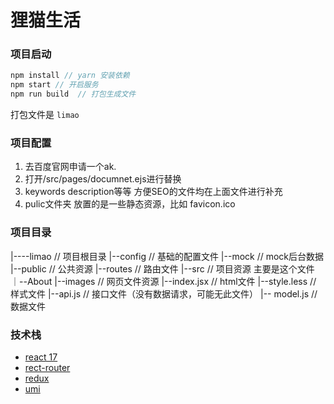 # 狸猫生活


### 项目启动

```javascript
npm install // yarn 安装依赖
npm start // 开启服务
npm run build  // 打包生成文件
```


打包文件是 <code>limao</code>  

### 项目配置

1. 去百度官网申请一个ak.
2. 打开/src/pages/documnet.ejs进行替换
3. keywords description等等 方便SEO的文件均在上面文件进行补充
4. pulic文件夹 放置的是一些静态资源，比如 favicon.ico


### 项目目录

|----limao			// 项目根目录
|--config				// 基础的配置文件
|--mock				// mock后台数据
|--public				// 公共资源
|--routes				// 路由文件
|--src					// 项目资源 主要是这个文件
	｜--About
		|--images		// 网页文件资源
		|--index.jsx	// html文件
		|--style.less // 样式文件
		|--api.js		// 接口文件（没有数据请求，可能无此文件）
		|-- model.js	// 数据文件
### 技术栈

* [react 17](https://zh-hans.reactjs.org/docs/getting-started.html)
* [rect-router](https://reactrouter.com/web/guides/quick-start)
* [redux](https://redux.js.org/introduction/getting-started)
* [umi](https://umijs.org/zh-CN/docs)